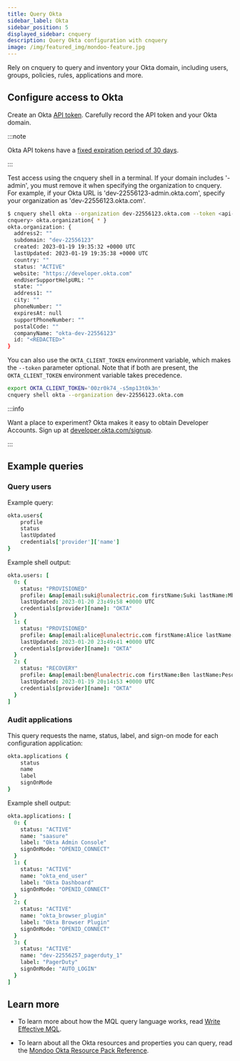 ```yaml
---
title: Query Okta
sidebar_label: Okta
sidebar_position: 5
displayed_sidebar: cnquery
description: Query Okta configuration with cnquery
image: /img/featured_img/mondoo-feature.jpg
---
```


Rely on cnquery to query and inventory your Okta domain, including users, groups, policies, rules, applications and more.

## Configure access to Okta

Create an Okta [API token](https://developer.okta.com/docs/guides/create-an-api-token/create-the-token/). Carefully record the API token and your Okta domain.

:::note

Okta API tokens have a [fixed expiration period of 30 days](https://developer.okta.com/docs/guides/create-an-api-token/main/#token-expiration).

:::

Test access using the cnquery shell in a terminal. If your domain includes '-admin', you must remove it when specifying the organization to cnquery. For example, if your Okta URL is 'dev-22556123-admin.okta.com', specify your organization as 'dev-22556123.okta.com'.

```bash
$ cnquery shell okta --organization dev-22556123.okta.com --token <api-token>
cnquery> okta.organization{ * }
okta.organization: {
  address2: ""
  subdomain: "dev-22556123"
  created: 2023-01-19 19:35:32 +0000 UTC
  lastUpdated: 2023-01-19 19:35:38 +0000 UTC
  country: ""
  status: "ACTIVE"
  website: "https://developer.okta.com"
  endUserSupportHelpURL: ""
  state: ""
  address1: ""
  city: ""
  phoneNumber: ""
  expiresAt: null
  supportPhoneNumber: ""
  postalCode: ""
  companyName: "okta-dev-22556123"
  id: "<REDACTED>"
}
```

You can also use the `OKTA_CLIENT_TOKEN` environment variable, which makes the `--token` parameter optional. Note that if both are present, the `OKTA_CLIENT_TOKEN` environment variable takes precedence.

```bash
export OKTA_CLIENT_TOKEN='00zr0k74_-s5mp13t0k3n'
cnquery shell okta --organization dev-22556123.okta.com
```

:::info

Want a place to experiment? Okta makes it easy to obtain Developer Accounts. Sign up at [developer.okta.com/signup](https://developer.okta.com/signup/).

:::

## Example queries

### Query users

Example query:

```coffeescript
okta.users{
    profile
    status
    lastUpdated
    credentials['provider']['name']
}
```

Example shell output:

```coffeescript
okta.users: [
  0: {
    status: "PROVISIONED"
    profile: &map[email:suki@lunalectric.com firstName:Suki lastName:Mbeze login:suki@lunalectric.com mobilePhone:<nil> secondEmail:<nil>]
    lastUpdated: 2023-01-20 23:49:58 +0000 UTC
    credentials[provider][name]: "OKTA"
  }
  1: {
    status: "PROVISIONED"
    profile: &map[email:alice@lunalectric.com firstName:Alice lastName:Freedman login:alice@lunalectric.com mobilePhone:<nil> secondEmail:<nil>]
    lastUpdated: 2023-01-20 23:49:41 +0000 UTC
    credentials[provider][name]: "OKTA"
  }
  2: {
    status: "RECOVERY"
    profile: &map[email:ben@lunalectric.com firstName:Ben lastName:Pesoa login:ben@lunalectric.com mobilePhone:<nil> secondEmail:<nil>]
    lastUpdated: 2023-01-19 20:14:53 +0000 UTC
    credentials[provider][name]: "OKTA"
  }
]

```

### Audit applications

This query requests the name, status, label, and sign-on mode for each configuration application:

```coffeescript
okta.applications {
    status
    name
    label
    signOnMode
}
```

Example shell output:

```coffeescript
okta.applications: [
  0: {
    status: "ACTIVE"
    name: "saasure"
    label: "Okta Admin Console"
    signOnMode: "OPENID_CONNECT"
  }
  1: {
    status: "ACTIVE"
    name: "okta_end_user"
    label: "Okta Dashboard"
    signOnMode: "OPENID_CONNECT"
  }
  2: {
    status: "ACTIVE"
    name: "okta_browser_plugin"
    label: "Okta Browser Plugin"
    signOnMode: "OPENID_CONNECT"
  }
  3: {
    status: "ACTIVE"
    name: "dev-22556257_pagerduty_1"
    label: "PagerDuty"
    signOnMode: "AUTO_LOGIN"
  }
]
```

## Learn more

- To learn more about how the MQL query language works, read [Write Effective MQL](/mql/mql.write/).

- To learn about all the Okta resources and properties you can query, read the [Mondoo Okta Resource Pack Reference](/mql/resources/okta-pack/).
